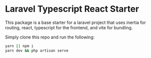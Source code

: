 # Laravel Typescript React Starter

This package is a base starter for a laravel project that uses inertia for routing, react, typescript for the frontend, and vite for bundling. 

Simply clone this repo and run the following: 

```bash
yarn || npm i
yarn dev && php artisan serve
```